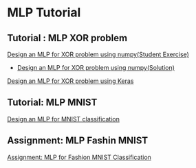 # MLP Tutorial

## Tutorial : MLP XOR problem

[Design an MLP for XOR problem using numpy\(Student Exercise\)](https://github.com/ykkimhgu/DLIP-src/blob/main/Tutorial_XOR_MLP_numpy_2021_Student.ipynb)

* [Design an MLP ](https://github.com/ykkimhgu/DLIP-src/blob/main/Tutorial_XOR_MLP_numpy_2021.ipynb)[for XOR problem ](https://github.com/ykkimhgu/DLIP-src/blob/main/Tutorial_XOR_MLP_numpy_2021_Student.ipynb)[using numpy\(Solution\)](https://github.com/ykkimhgu/DLIP-src/blob/main/Tutorial_XOR_MLP_numpy_2021.ipynb)

[Design an MLP ](https://github.com/ykkimhgu/DLIP-src/blob/main/Tutorial_XOR_MLP_Keras_2021.ipynb)[for XOR problem ](https://github.com/ykkimhgu/DLIP-src/blob/main/Tutorial_XOR_MLP_numpy_2021_Student.ipynb)[using Keras](https://github.com/ykkimhgu/DLIP-src/blob/main/Tutorial_XOR_MLP_Keras_2021.ipynb)

## Tutorial: MLP MNIST

[Design an MLP for MNIST classification](https://github.com/ykkimhgu/DLIP-src/blob/main/Tutorial_MNIST_MLP_Keras_2021.ipynb)



## Assignment: MLP Fashin MNIST

[Assignment: MLP for Fashion MNIST Classification](https://github.com/ykkimhgu/DLIP-src/blob/main/Assignment_Keras_MLP_FashionMNIST.ipynb)

